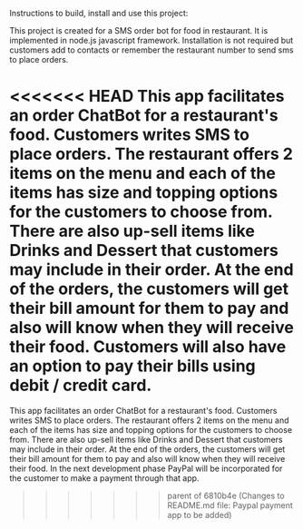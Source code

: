 Instructions to build, install and use this project:

This project is created for a SMS order bot for food in restaurant. It is implemented in node.js javascript framework. Installation is not required but customers add to contacts or remember the restaurant number to send sms to place orders.

<<<<<<< HEAD
This app facilitates an order ChatBot for a restaurant's food. Customers writes SMS to place orders. The restaurant offers 2 items on the menu and each of the items has size and topping options for the customers to choose from. There are also up-sell items like Drinks and Dessert that customers may include in their order. At the end of the orders, the customers will get their bill amount for them to pay and also will know when they will receive their food. Customers will also have an option to pay their bills using debit / credit card.
=======
This app facilitates an order ChatBot for a restaurant's food. Customers writes SMS to place orders. The restaurant offers 2 items on the menu and each of the items has size and topping options for the customers to choose from. There are also up-sell items like Drinks and Dessert that customers may include in their order. At the end of the orders, the customers will get their bill amount for them to pay and also will know when they will receive their food. In the next development phase PayPal will be incorporated for the customer to make a payment through that app.
>>>>>>> parent of 6810b4e (Changes to README.md file: Paypal payment app to be added)
